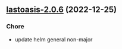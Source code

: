 

## [lastoasis-2.0.6](https://github.com/truecharts/charts/compare/lastoasis-2.0.5...lastoasis-2.0.6) (2022-12-25)

### Chore

- update helm general non-major
  
  